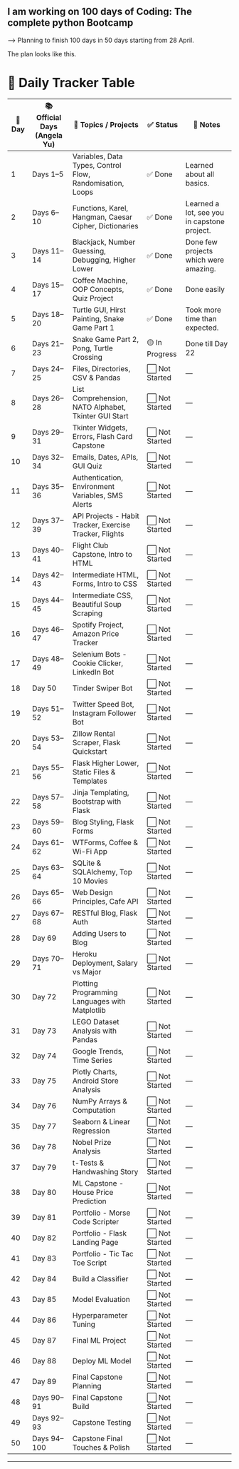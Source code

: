 ## I am working on 100 days of Coding: The complete python Bootcamp 

--> Planning to finish 100 days in 50 days starting from 28 April. 

The plan looks like this.

# 📅 Daily Tracker Table

| 📅 Day | 📚 Official Days (Angela Yu) | 🧠 Topics / Projects                                      | ✅ Status       | 📝 Notes                                    |
| ------ | ---------------------------- | --------------------------------------------------------- | -------------- | ------------------------------------------- |
| 1      | Days 1–5                     | Variables, Data Types, Control Flow, Randomisation, Loops | ✅ Done         | Learned about all basics.                   |
| 2      | Days 6–10                    | Functions, Karel, Hangman, Caesar Cipher, Dictionaries    | ✅ Done         | Learned a lot, see you in capstone project. |
| 3      | Days 11–14                   | Blackjack, Number Guessing, Debugging, Higher Lower       | ✅ Done         | Done few projects which were amazing.       |
| 4      | Days 15–17                   | Coffee Machine, OOP Concepts, Quiz Project                | ✅ Done         | Done easily                                 |
| 5      | Days 18–20                   | Turtle GUI, Hirst Painting, Snake Game Part 1             | ✅ Done         | Took more time than expected.               |
| 6      | Days 21–23                   | Snake Game Part 2, Pong, Turtle Crossing                  | 🟡 In Progress | Done till Day 22                            |
| 7      | Days 24–25                   | Files, Directories, CSV & Pandas                          | ⬜ Not Started  | —                                           |
| 8      | Days 26–28                   | List Comprehension, NATO Alphabet, Tkinter GUI Start      | ⬜ Not Started  | —                                           |
| 9      | Days 29–31                   | Tkinter Widgets, Errors, Flash Card Capstone              | ⬜ Not Started  | —                                           |
| 10     | Days 32–34                   | Emails, Dates, APIs, GUI Quiz                             | ⬜ Not Started  | —                                           |
| 11     | Days 35–36                   | Authentication, Environment Variables, SMS Alerts         | ⬜ Not Started  | —                                           |
| 12     | Days 37–39                   | API Projects - Habit Tracker, Exercise Tracker, Flights   | ⬜ Not Started  | —                                           |
| 13     | Days 40–41                   | Flight Club Capstone, Intro to HTML                       | ⬜ Not Started  | —                                           |
| 14     | Days 42–43                   | Intermediate HTML, Forms, Intro to CSS                    | ⬜ Not Started  | —                                           |
| 15     | Days 44–45                   | Intermediate CSS, Beautiful Soup Scraping                 | ⬜ Not Started  | —                                           |
| 16     | Days 46–47                   | Spotify Project, Amazon Price Tracker                     | ⬜ Not Started  | —                                           |
| 17     | Days 48–49                   | Selenium Bots - Cookie Clicker, LinkedIn Bot              | ⬜ Not Started  | —                                           |
| 18     | Day 50                       | Tinder Swiper Bot                                         | ⬜ Not Started  | —                                           |
| 19     | Days 51–52                   | Twitter Speed Bot, Instagram Follower Bot                 | ⬜ Not Started  | —                                           |
| 20     | Days 53–54                   | Zillow Rental Scraper, Flask Quickstart                   | ⬜ Not Started  | —                                           |
| 21     | Days 55–56                   | Flask Higher Lower, Static Files & Templates              | ⬜ Not Started  | —                                           |
| 22     | Days 57–58                   | Jinja Templating, Bootstrap with Flask                    | ⬜ Not Started  | —                                           |
| 23     | Days 59–60                   | Blog Styling, Flask Forms                                 | ⬜ Not Started  | —                                           |
| 24     | Days 61–62                   | WTForms, Coffee & Wi-Fi App                               | ⬜ Not Started  | —                                           |
| 25     | Days 63–64                   | SQLite & SQLAlchemy, Top 10 Movies                        | ⬜ Not Started  | —                                           |
| 26     | Days 65–66                   | Web Design Principles, Cafe API                           | ⬜ Not Started  | —                                           |
| 27     | Days 67–68                   | RESTful Blog, Flask Auth                                  | ⬜ Not Started  | —                                           |
| 28     | Day 69                       | Adding Users to Blog                                      | ⬜ Not Started  | —                                           |
| 29     | Days 70–71                   | Heroku Deployment, Salary vs Major                        | ⬜ Not Started  | —                                           |
| 30     | Day 72                       | Plotting Programming Languages with Matplotlib            | ⬜ Not Started  | —                                           |
| 31     | Day 73                       | LEGO Dataset Analysis with Pandas                         | ⬜ Not Started  | —                                           |
| 32     | Day 74                       | Google Trends, Time Series                                | ⬜ Not Started  | —                                           |
| 33     | Day 75                       | Plotly Charts, Android Store Analysis                     | ⬜ Not Started  | —                                           |
| 34     | Day 76                       | NumPy Arrays & Computation                                | ⬜ Not Started  | —                                           |
| 35     | Day 77                       | Seaborn & Linear Regression                               | ⬜ Not Started  | —                                           |
| 36     | Day 78                       | Nobel Prize Analysis                                      | ⬜ Not Started  | —                                           |
| 37     | Day 79                       | t-Tests & Handwashing Story                               | ⬜ Not Started  | —                                           |
| 38     | Day 80                       | ML Capstone - House Price Prediction                      | ⬜ Not Started  | —                                           |
| 39     | Day 81                       | Portfolio - Morse Code Scripter                           | ⬜ Not Started  | —                                           |
| 40     | Day 82                       | Portfolio - Flask Landing Page                            | ⬜ Not Started  | —                                           |
| 41     | Day 83                       | Portfolio - Tic Tac Toe Script                            | ⬜ Not Started  | —                                           |
| 42     | Day 84                       | Build a Classifier                                        | ⬜ Not Started  | —                                           |
| 43     | Day 85                       | Model Evaluation                                          | ⬜ Not Started  | —                                           |
| 44     | Day 86                       | Hyperparameter Tuning                                     | ⬜ Not Started  | —                                           |
| 45     | Day 87                       | Final ML Project                                          | ⬜ Not Started  | —                                           |
| 46     | Day 88                       | Deploy ML Model                                           | ⬜ Not Started  | —                                           |
| 47     | Day 89                       | Final Capstone Planning                                   | ⬜ Not Started  | —                                           |
| 48     | Days 90–91                   | Final Capstone Build                                      | ⬜ Not Started  | —                                           |
| 49     | Days 92–93                   | Capstone Testing                                          | ⬜ Not Started  | —                                           |
| 50     | Days 94–100                  | Capstone Final Touches & Polish                           | ⬜ Not Started  | —                                           |

---

